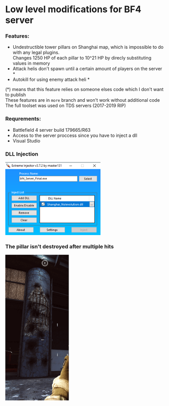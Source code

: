 # Low level modifications for BF4 server

### Features:
* Undestructible tower pillars on Shanghai map, which is impossible to do with any legal plugins.\
Changes 1250 HP of each pillar to 10^21 HP by direcly substituting values in memory
* Attack helis don't spawn until a certain amount of players on the server *
* Autokill for using enemy attack heli *

(*) means that this feature relies on someone elses code which I don't want to publish\
These features are in `more` branch and won't work without additional code
The full toolset was used on TDS servers (2017-2019 RIP)

### Requrements:
* Battlefield 4 server build 179665/R63
* Access to the server proccess since you have to inject a dll
* Visual Studio

### DLL Injection
<img src="./pics/pic_1.png" width="300">

### The pillar isn't destroyed after multiple hits
<img src="./pics/pic_2.png" width="200">

